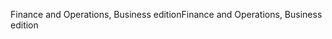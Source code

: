 <span data-ttu-id="6e164-101">Finance and Operations, Business edition</span><span class="sxs-lookup"><span data-stu-id="6e164-101">Finance and Operations, Business edition</span></span>
